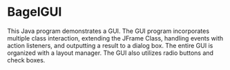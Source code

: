 BagelGUI
========


This Java program demonstrates a GUI. The GUI program incorporates multiple class interaction, extending the JFrame Class, handling events with action listeners, and outputting a result to a dialog box. The entire GUI is organized with a layout manager. The GUI also utilizes radio buttons and check boxes.
